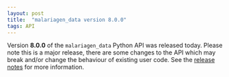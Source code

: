```yaml
---
layout: post
title:  "malariagen_data version 8.0.0"
tags: API
---
```


Version <strong>8.0.0</strong> of the `malariagen_data` Python API
was released today. Please note this is a major release, there are
some changes to the API which may break and/or change the behaviour of
existing user code. See the [release
notes](https://github.com/malariagen/malariagen-data-python/releases/tag/v8.0.0)
for more information.
